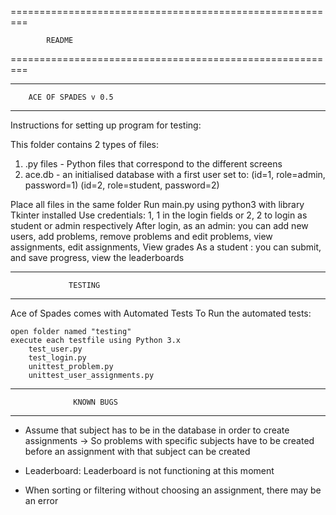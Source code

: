 =========================================================

			README

=========================================================

*********************************************************


		ACE OF SPADES v 0.5


*********************************************************

Instructions for setting up program for testing:

This folder contains 2 types of files:
1. .py files - Python files that correspond to the different screens
2. ace.db - an initialised database with a first user set to:
	 (id=1, role=admin, password=1)
	 (id=2, role=student, password=2)

Place all files in the same folder
Run main.py using python3 with library Tkinter installed
Use credentials: 1, 1 in the login fields or 2, 2 to login as student or admin respectively
After login,
 as an admin: you can add new users, add problems, remove problems and edit problems,
 view assignments, edit assignments, View grades
As a student : you can submit, and save progress, view the leaderboards


****************************************************

	             TESTING

****************************************************

Ace of Spades comes with Automated Tests
To Run the automated tests:

	open folder named "testing"
	execute each testfile using Python 3.x
		test_user.py
		test_login.py
		unittest_problem.py
		unittest_user_assignments.py
 
****************************************************

                  KNOWN BUGS

****************************************************

- Assume that subject has to be in the database in order to create assignments
	-> So problems with specific subjects have to be created before an assignment with that
	   subject can be created

- Leaderboard: Leaderboard is not functioning at this moment
- When sorting or filtering without choosing an assignment, there may be an error
